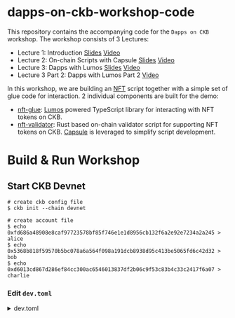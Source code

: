 # dapps-on-ckb-workshop-code

This repository contains the accompanying code for the `Dapps on CKB` workshop. The workshop consists of 3 Lectures:

* Lecture 1: Introduction [Slides](https://docs.google.com/presentation/d/10m3jPutAc731S5kHgS8axE565CPiUXNmCSU4eCZgv5Y/edit?usp=sharing) [Video](https://www.youtube.com/watch?v=iVjccs3z5q0)
* Lecture 2: On-chain Scripts with Capsule [Slides](https://docs.google.com/presentation/d/1pl5DtkaoHceC2zZ_OTosXAr98cr80D-8D_5iVEptecY/edit?usp=sharing) [Video](https://www.youtube.com/watch?v=NcN3NiBuJbo)
* Lecture 3: Dapps with Lumos [Slides](https://docs.google.com/presentation/d/1fQKyOrkN8I61a1ZGXCgRczi6T_zWH0aN-IA2SFpdCU4/edit?usp=sharing) [Video](https://www.youtube.com/watch?v=7ob-WL1eWrQ)
* Lecture 3 Part 2: Dapps with Lumos Part 2 [Video](https://www.youtube.com/watch?v=TJ2bnSFUpPQ&t=20s)

In this workshop, we are building an [NFT](https://talk.nervos.org/t/rfc-ckb-nft-draft-spec/4779) script together with a simple set of glue code for interaction. 2 individual components are built for the demo:

* [nft-glue](/nft-glue): [Lumos](https://github.com/nervosnetwork/lumos) powered TypeScript library for interacting with NFT tokens on CKB.
* [nft-validator](/nft-validator): Rust based on-chain validator script for supporting NFT tokens on CKB. [Capsule](https://github.com/nervosnetwork/capsule) is leveraged to simplify script development.


# Build & Run Workshop

## Start CKB Devnet

```
# create ckb config file
$ ckb init --chain devnet

# create account file 
$ echo 0xfd686a48908e8caf97723578bf85f746e1e1d8956cb132f6a2e92e7234a2a245 > alice
$ echo 0x5368b818f59570b5bc078a6a564f098a191dcb8938d95c413be5065fd6c42d32 > bob
$ echo 0xd6013cd867d286ef84cc300ac6546013837df2b06c9f53c83b4c33c2417f6a07 > charlie
```

### Edit `dev.toml`

<details>
   <summary>dev.toml</summary>
``` yaml
# alice
# issue for random generated private key:0xfd686a48908e8caf97723578bf85f746e1e1d8956cb132f6a2e92e7234a2a245
# address: ckt1qyqw8yx5hx6vwcm7eqren0d0v39wvfwdhy3q2807pp
[[genesis.issued_cells]]
capacity = 20_000_000_000_00000000
lock.code_hash = "0x9bd7e06f3ecf4be0f2fcd2188b23f1b9fcc88e5d4b65a8637b17723bbda3cce8"
lock.args = "0xe390d4b9b4c7637ec80799bdaf644ae625cdb922"
lock.hash_type = "type"

# bob
# issue for random generated private key:0x5368b818f59570b5bc078a6a564f098a191dcb8938d95c413be5065fd6c42d32
# address: ckt1qyqtdhd6s7a44a0s2wc6uk7tcl6duq68nalqvzxw09
[[genesis.issued_cells]]
capacity = 20_000_000_000_00000000
lock.code_hash = "0x9bd7e06f3ecf4be0f2fcd2188b23f1b9fcc88e5d4b65a8637b17723bbda3cce8"
lock.args = "0xb6ddba87bb5af5f053b1ae5bcbc7f4de03479f7e"
lock.hash_type = "type"

# charlie
# issue for random generated private key:0xd6013cd867d286ef84cc300ac6546013837df2b06c9f53c83b4c33c2417f6a07
# address: ckt1qyqxek9w28u3htxhjyqjd7yqzw9nptzaxq2shqlft0
[[genesis.issued_cells]]
capacity = 20_000_000_000_00000000
lock.code_hash = "0x9bd7e06f3ecf4be0f2fcd2188b23f1b9fcc88e5d4b65a8637b17723bbda3cce8"
lock.args = "0x6cd8ae51f91bacd7910126f880138b30ac5d3015"
lock.hash_type = "type"
```
</details>

### Importing Account to ckb-cli
``` 
$ ckb-cli account import --privkey-path alice
$ ckb-cli account import --privkey-path bob
$ ckb-cli account import --privkey-path charlie
```

### Start CKB & CKB-Indexer
```
$ ckb run
```

### Building & Testing Contracts
``` 
$ cd nft-validator
$ capsule build
$ capsule test
```

### Deploy Contracts to Devnet
```
$ capsule build --release

$ capsule deploy --address ckt1qyqw8yx5hx6vwcm7eqren0d0v39wvfwdhy3q2807pp --fee 0.01

# get and save cell info
$ ckb-cli rpc get_transaction --hash <get tx_hash from previous step ↑>` 
```

## Interacting with Contract via Lumos 


```
# Modify the TX_HASH field of SCRIPTS.SECP256K1_BLAKE160 in config.json file to the current configuration on the dev chain.

# Get the current configuration on the chain
$ ckb-cli rpc get_block_by_number --number 0
# Find the transactions[1].hash field from the returned value
```


### Creating the Config
``` json
{
   "SCRIPTS": {
      "SECP256K1_BLAKE160": {
         "TX_HASH": "<tx_hash from ckb-cli rpc get_block_by_number —number 0>",
         "<other fields>": "<...>"
      },
      "SECP256K1_BLAKE160_MULTISIG": {
         "TX_HASH": "<tx_hash from ckb-cli rpc get_block_by_number —number 0>",
         "<other fields>": "<...>"
      },
      "NFT": {
         "CODE_HASH": "<data_hash from ./nft-validator/migrations/dev/{timestamp}.json>",
         "HASH_TYPE": "data",
         "TX_HASH": "<tx_hash from ./nft-validator/migrations/dev/{timestamp}.json>",
         "INDEX": "0x0",
         "DEP_TYPE": "code"
      }
   }
}
```


build node project
```
$ cd ./nft-glue
$ yarn
$ npx tsc
```

use lib
```
$ node --experimental-repl-await

# import lib
node> glue = require("./lib/index")

# is []
node> await glue.listNftTokens(glue.ADDRESS.ALICE.LOCK)

# generate NFT token 
node> skeletion = await glue.generateNftToken(glue.ADDRESS.ALICE.ADDRESS, glue.ADDRESS.ALICE.LOCK, glue.ADDRESS.ALICE.ADDRESS)

# mint a NFT for Alice
node> await glue.signAndSendTransactionSkeleton(skeletion, glue.ADDRESS.ALICE.PRIVATE_KEY)

# wait a moment, and we can find minted nft
node> await glue.listNftTokens(glue.ADDRESS.ALICE.LOCK)
```
